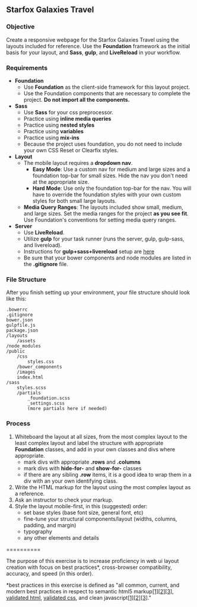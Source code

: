 ## Starfox Galaxies Travel

### Objective

Create a responsive webpage for the Starfox Galaxies Travel using the  layouts included for reference. Use the **Foundation** framework as the initial basis for your layout, and **Sass**, **gulp**, and **LiveReload** in your workflow.

### Requirements

- **Foundation**
 	- Use **Foundation** as the client-side framework for this layout project. 
	- Use the Foundation components that are necessary to complete the project. **Do not import all the components.**
- **Sass**
	- Use **Sass** for your css preprocessor.
	- Practice using **inline media queries**
	- Practice using **nested styles**
	- Practice using **variables**	
	- Practice using **mix-ins**
	- Because the project uses foundation, you do not need to include your own CSS Reset or Clearfix styles.
- **Layout**
	- The mobile layout requires a **dropdown nav**.
		- **Easy Mode**: Use a custom nav for medium and large sizes and a foundation top-bar for small sizes. Hide the nav you don't need at the appropriate size.
		- **Hard Mode**: Use only the foundation top-bar for the nav. You will have to override the foundation styles with your own custom styles for both small large layouts.
	- **Media Query Ranges**: The layouts included show small, medium, and large sizes. Set the media ranges for the project **as you see fit**. Use Foundation's conventions for setting media query ranges.
- **Server**
	- Use **LiveReload**.
	- Utilize **gulp** for your task runner (runs the server, gulp, gulp-sass, and livereload).
	- Instructions for **gulp+sass+livereload** setup are [here](https://gist.github.com/theRemix/b9f10de0bead6a7eaf5a)
	- Be sure that your bower components and node modules are listed in the **.gitignore** file.

### File Structure 
After you finish setting up your environment, your file structure should look like this:

``` 
.bowerrc
.gitignore
bower.json
gulpfile.js
package.json
/layouts
	/assets
/node_modules
/public
	/css
		styles.css
	/bower_components
	/images
	index.html
/sass
	styles.scss
	/partials
		_foundation.scss
		_settings.scss
		(more partials here if needed)

```

### Process

1. Whiteboard the layout at all sizes, from the most complex layout to the least complex layout and label the structure with appropriate **Foundation** classes, and add in your own classes and divs where appropriate.
	- mark divs with appropriate **.rows** and **.columns**
	- mark divs with **hide-for-** and **show-for-** classes
	- if there are any sibling **.row** items, it is a good idea to wrap them in a div with an your own identifying class.
2. Write the HTML markup for the layout using the most complex layout as a reference.
3. Ask an instructor to check your markup.
4. Style the layout mobile-first, in this (suggested) order:
	- set base styles (base font size, general font, etc)
	- fine-tune your structural components/layout (widths, columns, padding, and margin)
	- typography
	- any other elements and details
	

==========


The purpose of this exercise is to increase proficiency in web ui layout creation with focus on best practices*, cross-browser compatibility, accuracy, and speed (in this order).  

*best practices in this exercise is defined as "all common, current, and modern best practices in respect to semantic html5 markup[[1]](http://diveintohtml5.info/semantics.html)[[2]](http://html5doctor.com/lets-talk-about-semantics/)[[3]](http://coding.smashingmagazine.com/2011/11/18/html5-semantics/), [validated html](http://validator.w3.org/), [validated css](http://jigsaw.w3.org/css-validator/), and clean javascript[[1]](http://www.thinkful.com/learn/javascript-best-practices-1/)[[2]](http://code.tutsplus.com/tutorials/24-javascript-best-practices-for-beginners--net-5399)[[3]](http://www.thinkful.com/learn/javascript-best-practices-1/)."
